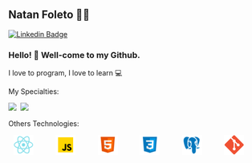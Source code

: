 ## Natan Foleto 🧑🏻‍

[![Linkedin Badge](https://img.shields.io/badge/LinkedIn-blue?style=flat-square&logo=Linkedin&logoColor=white&link=https://www.linkedin.com/in/vinicius-faleiros/)](https://www.linkedin.com/in/natan-foleto-9bbb2b178/)

### Hello! 👋  Well-come to my Github. #

I love to program, I love to learn 💻 <p>

My Specialties: <p>
  
<img src="https://camo.githubusercontent.com/aae05670916876848fca0e5da6c59bb40c50ec3b07a0101ecc6502000468b240/68747470733a2f2f696d672e736869656c64732e696f2f62616467652f747970657363726970742532302d2532333030374143432e7376673f267374796c653d666f722d7468652d6261646765266c6f676f3d74797065736372697074266c6f676f436f6c6f723d7768697465" height="40px"/>&nbsp;
<img src="https://camo.githubusercontent.com/cc96d7d28a6ca21ddbb1f2521d751d375230ed840271e6a4c8694cf87cc60c14/68747470733a2f2f696d672e736869656c64732e696f2f62616467652f6e6f64652e6a732532302d2532333433383533442e7376673f267374796c653d666f722d7468652d6261646765266c6f676f3d6e6f64652e6a73266c6f676f436f6c6f723d7768697465" height="40px"/>&nbsp;
  
Others Technologies: <p>
  
<center>
  <div style="display:flex; justify-content:space-around; width: 100%;">
    <img src="https://github.com/reinaldo-silva/reinaldo-silva/blob/master/assets/react.svg" height="40px"/>&nbsp;
    <img src="https://github.com/reinaldo-silva/reinaldo-silva/blob/master/assets/javascript.svg" height="40px"/>&nbsp;
    <img src="https://github.com/reinaldo-silva/reinaldo-silva/blob/master/assets/html5.svg" height="40px"/>&nbsp;
    <img src="https://github.com/reinaldo-silva/reinaldo-silva/blob/master/assets/css3.svg" height="40px"/>&nbsp;
    <img src="https://github.com/reinaldo-silva/reinaldo-silva/blob/master/assets/postgreesql.svg" height="40px"/>&nbsp;
    <img src="https://github.com/reinaldo-silva/reinaldo-silva/blob/master/assets/git.png" height="40px"/>&nbsp;
  </div>
 </center>
